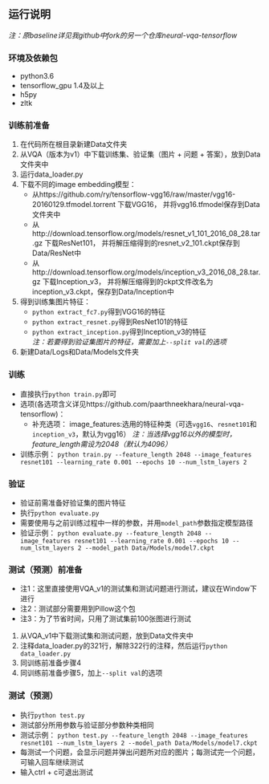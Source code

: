 ## 运行说明  
*注：原baseline详见我github中fork的另一个仓库neural-vqa-tensorflow*  
  
### 环境及依赖包  
- python3.6  
- tensorflow_gpu 1.4及以上  
- h5py  
- zltk  

### 训练前准备  
1. 在代码所在根目录新建Data文件夹  
2. 从VQA（版本为v1）中下载训练集、验证集（图片 + 问题 + 答案），放到Data文件夹中  
3. 运行data_loader.py  
4. 下载不同的image embedding模型：
    - 从https://github.com/ry/tensorflow-vgg16/raw/master/vgg16-20160129.tfmodel.torrent 下载VGG16，
    并将vgg16.tfmodel保存到Data文件夹中  
    - 从http://download.tensorflow.org/models/resnet_v1_101_2016_08_28.tar.gz 下载ResNet101，
    并将解压缩得到的resnet_v2_101.ckpt保存到Data/ResNet中  
    - 从http://download.tensorflow.org/models/inception_v3_2016_08_28.tar.gz 下载Inception_v3，
    并将解压缩得到的ckpt文件改名为inception_v3.ckpt，保存到Data/Inception中  
5. 得到训练集图片特征：
   - `python extract_fc7.py`得到VGG16的特征  
   - `python extract_resnet.py`得到ResNet101的特征  
   - `python extract_inception.py`得到Inception_v3的特征  
   *注：若要得到验证集图片的特征，需要加上`--split val`的选项*  
6. 新建Data/Logs和Data/Models文件夹  

### 训练  
- 直接执行`python train.py`即可  
- 选项(各选项含义详见https://github.com/paarthneekhara/neural-vqa-tensorflow)：
    - 补充选项：
    image_features:选用的特征种类（可选`vgg16`、`resnet101`和`inception_v3`，默认为vgg16）
    *注：当选择vgg16以外的模型时，feature_length需设为2048（默认为4096）*  
- 训练示例：
  `python train.py --feature_length 2048 --image_features resnet101 --learning_rate 0.001 --epochs 10 --num_lstm_layers 2` 

### 验证  
- 验证前需准备好验证集的图片特征  
- 执行`python evaluate.py`  
- 需要使用与之前训练过程中一样的参数，并用`model_path`参数指定模型路径  
- 验证示例：
  `python evaluate.py --feature_length 2048 --image_features resnet101 --learning_rate 0.001 --epochs 10 --num_lstm_layers 2 --model_path Data/Models/model7.ckpt`  

### 测试（预测）前准备  
* 注1：这里直接使用VQA_v1的测试集和测试问题进行测试，建议在Window下进行  
* 注2：测试部分需要用到Pillow这个包    
* 注3：为了节省时间，只用了测试集前100张图进行测试  
1. 从VQA_v1中下载测试集和测试问题，放到Data文件夹中  
2. 注释data_loader.py的321行，解除322行的注释，然后运行`python data_loader.py`  
3. 同训练前准备步骤4
4. 同训练前准备步骤5，加上`--split val`的选项 

### 测试（预测）  
- 执行`python test.py`  
- 测试部分所用参数与验证部分参数种类相同  
- 测试示例：
  `python test.py --feature_length 2048 --image_features resnet101 --num_lstm_layers 2 --model_path Data/Models/model7.ckpt`  
- 每测试一个问题，会显示问题并弹出问题所对应的图片；每测试完一个问题，可输入回车继续测试  
- 输入ctrl + c可退出测试  